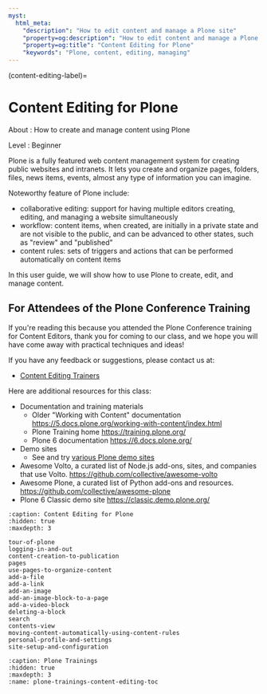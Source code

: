 ```yaml
---
myst:
  html_meta:
    "description": "How to edit content and manage a Plone site"
    "property=og:description": "How to edit content and manage a Plone site"
    "property=og:title": "Content Editing for Plone"
    "keywords": "Plone, content, editing, managing"
---
```


(content-editing-label)=

# Content Editing for Plone

About
: How to create and manage content using Plone

Level
: Beginner

Plone is a fully featured web content management system for creating public websites and intranets. It lets you create and organize pages, folders, files, news items, events, almost any type of information you can imagine.

Noteworthy feature of Plone include:
- collaborative editing: support for having multiple editors creating, editing, and managing a website simultaneously
- workflow: content items, when created, are initially in a private state and are not visible to the public, and can be advanced to other states, such as "review" and "published"
- content rules: sets of triggers and actions that can be performed automatically on content items

In this user guide, we will show how to use Plone to create, edit, and manage content.

## For Attendees of the Plone Conference Training

If you're reading this because you attended the Plone Conference training for Content Editors, thank you for coming to our class, and we hope you will have come away with practical techniques and ideas!

If you have any feedback or suggestions, please contact us at:

- [Content Editing Trainers](mailto:contentediting@plone.org)

Here are additional resources for this class:
- Documentation and training materials
  - Older "Working with Content" documentation https://5.docs.plone.org/working-with-content/index.html
  - Plone Training home https://training.plone.org/
  - Plone 6 documentation https://6.docs.plone.org/ 
- Demo sites
  - See and try [various Plone demo sites](https://6.docs.plone.org/install/index.html#try-a-plone-demo)
- Awesome Volto, a curated list of Node.js add-ons, sites, and companies that use Volto. https://github.com/collective/awesome-volto
- Awesome Plone, a curated list of Python add-ons and resources. https://github.com/collective/awesome-plone
- Plone 6 Classic demo site https://classic.demo.plone.org/

```{toctree}
:caption: Content Editing for Plone
:hidden: true
:maxdepth: 3

tour-of-plone
logging-in-and-out
content-creation-to-publication
pages
use-pages-to-organize-content
add-a-file
add-a-link
add-an-image
add-an-image-block-to-a-page
add-a-video-block
deleting-a-block
search
contents-view
moving-content-automatically-using-content-rules
personal-profile-and-settings
site-setup-and-configuration
```

```{toctree}
:caption: Plone Trainings
:hidden: true
:maxdepth: 3
:name: plone-trainings-content-editing-toc
```
